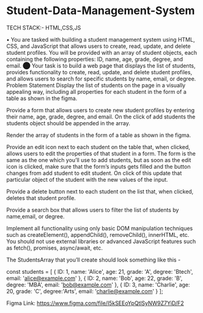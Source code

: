 # Student-Data-Management-System
TECH STACK:- HTML,CSS,JS

• You are tasked with building a student management system using HTML, CSS, and JavaScript that allows users to create, read, update, and delete student profiles. You will be provided with an array of student objects, each containing the following properties: ID, name, age, grade, degree, and email.
⬤ Your task is to build a web page that displays the list of students, provides functionality to create, read, update, and delete student profiles, and allows users to search for specific students by name, email, or degree.
Problem Statement
Display the list of students on the page in a visually appealing way, including all properties for each student in the form of a table as shown in the figma.

Provide a form that allows users to create new student profiles by entering their name, age, grade, degree, and email. On the click of add students the students object should be appended in the array.

Render the array of students in the form of a table as shown in the figma.

Provide an edit icon next to each student on the table that, when clicked, allows users to edit the properties of that student in a form. The form is the same as the one which you’ll use to add students, but as soon as the edit icon is clicked, make sure that the form’s inputs gets filled and the button changes from add student to edit student. On click of this update that particular object of the student with the new values of the input.

Provide a delete button next to each student on the list that, when clicked, deletes that student profile.

Provide a search box that allows users to filter the list of students by name,email, or degree.

Implement all functionality using only basic DOM manipulation techniques such as createElement(), appendChild(), removeChild(), innerHTML, etc. You should not use external libraries or advanced JavaScript features such as fetch(), promises, async/await, etc.

The StudentsArray that you’ll create should look something like this -

const students = [ { ID: 1, name: 'Alice', age: 21, grade: 'A', degree: 'Btech', email: 'alice@example.com' }, { ID: 2, name: 'Bob', age: 22, grade: 'B', degree: 'MBA', email: 'bob@example.com' }, { ID: 3, name: 'Charlie', age: 20, grade: 'C', degree:'Arts', email: 'charlie@example.com' } ];

Figma Link: https://www.figma.com/file/I5kSEEoYpQtlSyNW9Z7YiD/F2
